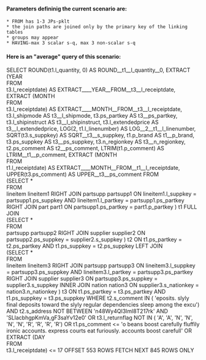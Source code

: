 
#### Parameters defininig the current scenario are:
    * FROM has 1-3 JPs-pklt
    * the join paths are joined only by the primary key of the linking tables
    * groups may appear
    * HAVING-max 3 scalar s-q, max 3 non-scalar s-q

#### Here is an "average" query of this scenario:<br>



 SELECT ROUND(t1.l_quantity, 0) AS ROUND__t1__l_quantity__0, EXTRACT (YEAR<br>FROM<br>t3.l_receiptdate) AS EXTRACT____YEAR__FROM__t3__l_receiptdate, EXTRACT (MONTH<br>FROM<br>t3.l_receiptdate) AS EXTRACT____MONTH__FROM__t3__l_receiptdate, t3.l_shipmode AS t3__l_shipmode, t3.ps_partkey AS t3__ps_partkey, t3.l_shipinstruct AS t3__l_shipinstruct, t3.l_extendedprice AS t3__l_extendedprice, LOG(2, t1.l_linenumber) AS LOG__2__t1__l_linenumber, SQRT(t3.s_suppkey) AS SQRT__t3__s_suppkey, t1.p_brand AS t1__p_brand, t3.ps_suppkey AS t3__ps_suppkey, t3.n_regionkey AS t3__n_regionkey, t2.ps_comment AS t2__ps_comment, LTRIM(t1.p_comment) AS LTRIM__t1__p_comment, EXTRACT (MONTH<br>FROM<br>t1.l_receiptdate) AS EXTRACT____MONTH__FROM__t1__l_receiptdate, UPPER(t3.ps_comment) AS UPPER__t3__ps_comment FROM<br>(SELECT *<br>FROM<br> lineitem lineitem1 RIGHT JOIN partsupp partsupp1 ON lineitem1.l_suppkey = partsupp1.ps_suppkey AND lineitem1.l_partkey = partsupp1.ps_partkey RIGHT JOIN part part1 ON partsupp1.ps_partkey = part1.p_partkey ) t1 FULL JOIN<br>(SELECT *<br>FROM<br> partsupp partsupp2 RIGHT JOIN supplier supplier2 ON partsupp2.ps_suppkey = supplier2.s_suppkey ) t2 ON t1.ps_partkey = t2.ps_partkey AND t1.ps_suppkey = t2.ps_suppkey  LEFT JOIN<br>(SELECT *<br>FROM<br> lineitem lineitem3 RIGHT JOIN partsupp partsupp3 ON lineitem3.l_suppkey = partsupp3.ps_suppkey AND lineitem3.l_partkey = partsupp3.ps_partkey RIGHT JOIN supplier supplier3 ON partsupp3.ps_suppkey = supplier3.s_suppkey INNER JOIN nation nation3 ON supplier3.s_nationkey = nation3.n_nationkey ) t3 ON t1.ps_partkey = t3.ps_partkey AND t1.ps_suppkey = t3.ps_suppkey  WHERE t2.s_comment IN  ( 'eposits. slyly final deposits toward the slyly regular dependencies sleep among the excu')   AND t2.s_address NOT BETWEEN  'n48Wy4QI3lml8T217rk' AND 'SLlacbhgpKmVa,gF3saYv12e0'  OR t3.l_returnflag NOT IN  ( 'A', 'A', 'N', 'N', 'N', 'N', 'R', 'R', 'R', 'R')   OR t1.ps_comment <=  'o beans boost carefully fluffily ironic accounts. express courts eat furiously. accounts boost carefull'  OR EXTRACT (DAY<br>FROM<br>t3.l_receiptdate)  <=  17 OFFSET 553 ROWS FETCH NEXT 845 ROWS ONLY

